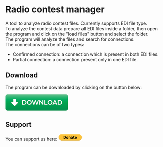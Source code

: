 # Radio contest manager
A tool to analyze radio contest files. Currently supports EDI file type.<br/>
To analyze the contest data prepare all EDI files inside a folder, then open the program and click on the "load files" button and select the folder.<br/>
The program will analyze the files and search for connections.<br/>
The connections can be of two types:
 - Confirmed connection: a connection which is present in both EDI files.
 - Partial connection: a connection present only in one EDI file.

## Download
The program can be downloaded by clicking on the button below:

[![Download](https://github.com/MarcusMclan/storage/blob/main/buttons/download_S.png)](https://github.com/MarcusMclan/radio-contest-manager/archive/refs/tags/v0.1.zip)

## Support
You can support us here:
[![Download](https://github.com/MarcusMclan/storage/blob/main/buttons/donate.png)](https://www.paypal.com/donate/?business=UFSZ3KAGRC7ZY&no_recurring=0&currency_code=EUR)

